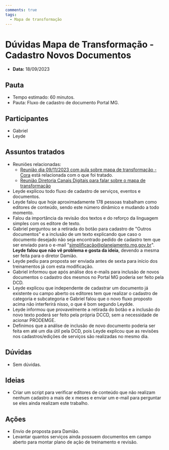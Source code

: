 ```yaml
---
comments: true
tags:
  - Mapa de transformação
---
```


# Dúvidas Mapa de Transformação - Cadastro Novos Documentos

- **Data:** 18/09/2023

## Pauta
- Tempo estimado: 60 minutos.
- Pauta: Fluxo de cadastro de documento Portal MG.

## Participantes
- Gabriel
- Leyde

## Assuntos tratados
- Reuniões relacionadas:
    - [Reunião dia 09/11/2023 com aula sobre mapa de transformação - Cora](../20230911_relatorio_mapa_transformacao) está relacionada com o que foi tratado.
    - [Reunião Diretoria Canais Digitais para falar sobre o mapa de transformação](../atas/20230918_apresentacao_canais_digitais_mapa_transformacao)
- Leyde explicou todo fluxo de cadastro de serviços, eventos e documentos.
- Leyde falou que hoje aproximadamente 178 pessoas trabalham como editores de conteúdo, sendo este número dinâmico e mudando a todo momento.
- Falou da importância da revisão dos textos e do reforço da linguagem simples com os editore de texto.
- Gabriel perguntou se a retirada do botão para cadastro de "Outros documentos" e a inclusão de um texto explicando que caso o documento desejado não seja encontrado pedido de cadastro tem que ser enviado para o e-mail "simplificação@planejamento.mg.gov.br". **Leyde falou que não vê problema e gosta da ideia**, devendo a mesma ser feita para o diretor Damião.
- Leyde pediu para proposta ser enviada antes de sexta para início dos treinamentos já com esta modificação.
- Gabriel informou que após análise dos e-mails para inclusão de novos documentos o cadastro dos mesmos no Portal MG poderia ser feito pela DCD.
- Leyde explicou que independente de cadastrar um documento já existente ou campo aberto os editores tem que realizar o cadastro de categoria e subcategoria e Gabriel falou que o novo fluxo proposto acima não interferirá nisso, o que é bom segundo Leydde.
- Leyde informou que provavelmente a retirada do botão e a inclusão do novo texto poderá ser feito pela própria DCCD, sem a necessidade de acionar PRODEMGE.
- Definimos que a análise de inclusão de novo documento poderia ser feita em até um dia útil pela DCD, pois Leyde explicou que as revisões nos cadastros/edições de serviços são realizadas no mesmo dia.

## Dúvidas
- Sem dúvidas.

## Ideias
- Criar um script para verificar editores de conteúdo que não realizam nenhum cadastro a mais de x meses e enviar um e-mail para perguntar se eles ainda realizam este trabalho.

## Ações
- Envio de proposta para Damião.
- Levantar quantos serviços ainda possuem documentos em campo aberto para montar plano de ação de treinamento e revisão.
